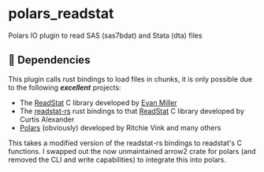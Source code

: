 # polars_readstat
Polars IO plugin to read SAS (sas7bdat) and Stata (dta) files

## :key: Dependencies
This plugin calls rust bindings to load files in chunks, it  is only possible due to the following _**excellent**_ projects:
- The [ReadStat](https://github.com/WizardMac/ReadStat) C library developed by [Evan Miller](https://www.evanmiller.org)
- The [readstat-rs](https://github.com/curtisalexander/readstat-rs) rust bindings to that [ReadStat](https://github.com/WizardMac/ReadStat) C library developed by Curtis Alexander
- [Polars](https://github.com/pola-rs/polars) (obviously) developed by Ritchie Vink and many others

This takes a modified version of the readstat-rs bindings to readstat's C functions.  I swapped out the now unmaintained arrow2 crate for polars (and removed the CLI and write capabilities) to integrate this into polars.


